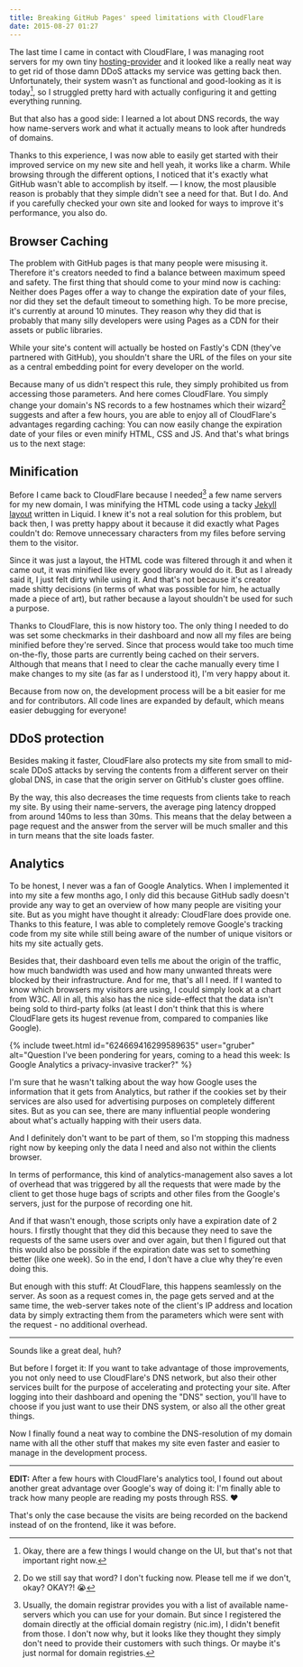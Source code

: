 ```yaml
---
title: Breaking GitHub Pages' speed limitations with CloudFlare
date: 2015-08-27 01:27
---
```


The last time I came in contact with CloudFlare, I was managing root servers for my own tiny [hosting-provider][1] and it looked like a really neat way to get rid of those damn DDoS attacks my service was getting back then. Unfortunately, their system wasn't as functional and good-looking as it is today[^1], so I struggled pretty hard with actually configuring it and getting everything running.

But that also has a good side: I learned a lot about DNS records, the way how name-servers work and what it actually means to look after hundreds of domains.

Thanks to this experience, I was now able to easily get started with their improved service on my new site and hell yeah, it works like a charm. While browsing through the different options, I noticed that it's exactly what GitHub wasn't able to accomplish by itself. — I know, the most plausible reason is probably that they simple didn't see a need for that. But I do. And if you carefully checked your own site and looked for ways to improve it's performance, you also do.

## Browser Caching

The problem with GitHub pages is that many people were misusing it. Therefore it's creators needed to find a balance between maximum speed and safety. The first thing that should come to your mind now is caching: Neither does Pages offer a way to change the expiration date of your files, nor did they set the default timeout to something high. To be more precise, it's currently at around 10 minutes. They reason why they did that is probably that many silly developers were using Pages as a CDN for their assets or public libraries.

While your site's content will actually be hosted on Fastly's CDN (they've partnered with GitHub), you shouldn't share the URL of the files on your site as a central embedding point for every developer on the world.

Because many of us didn't respect this rule, they simply prohibited us from accessing those parameters. And here comes CloudFlare. You simply change your domain's NS records to a few hostnames which their wizard[^2] suggests and after a few hours, you are able to enjoy all of CloudFlare's advantages regarding caching: You can now easily change the expiration date of your files or even minify HTML, CSS and JS. And that's what brings us to the next stage:

## Minification

Before I came back to CloudFlare because I needed[^3] a few name servers for my new domain, I was minifying the HTML code using a tacky [Jekyll layout][2] written in Liquid. I knew it's not a real solution for this problem, but back then, I was pretty happy about it because it did exactly what Pages couldn't do: Remove unnecessary characters from my files before serving them to the visitor.

Since it was just a layout, the HTML code was filtered through it and when it came out, it was minified like every good library would do it. But as I already said it, I just felt dirty while using it. And that's not because it's creator made shitty decisions (in terms of what was possible for him, he actually made a piece of art), but rather because a layout shouldn't be used for such a purpose.

Thanks to CloudFlare, this is now history too. The only thing I needed to do was set some checkmarks in their dashboard and now all my files are being minified before they're served. Since that process would take too much time on-the-fly, those parts are currently being cached on their servers. Although that means that I need to clear the cache manually every time I make changes to my site (as far as I understood it), I'm very happy about it.

Because from now on, the development process will be a bit easier for me and for contributors. All code lines are expanded by default, which means easier debugging for everyone!

## DDoS protection

Besides making it faster, CloudFlare also protects my site from small to mid-scale DDoS attacks by serving the contents from a different server on their global DNS, in case that the origin server on GitHub's cluster goes offline.

By the way, this also decreases the time requests from clients take to reach my site. By using their name-servers, the average ping latency dropped from around 140ms to less than 30ms. This means that the delay between a page request and the answer from the server will be much smaller and this in turn means that the site loads faster.

## Analytics

To be honest, I never was a fan of Google Analytics. When I implemented it into my site a few months ago, I only did this because GitHub sadly doesn't provide any way to get an overview of how many people are visiting your site. But as you might have thought it already: CloudFlare does provide one. Thanks to this feature, I was able to completely remove Google's tracking code from my site while still being aware of the number of unique visitors or hits my site actually gets.

Besides that, their dashboard even tells me about the origin of the traffic, how much bandwidth was used and how many unwanted threats were blocked by their infrastructure. And for me, that's all I need. If I wanted to know which browsers my visitors are using, I could simply look at a chart from W3C. All in all, this also has the nice side-effect that the data isn't being sold to third-party folks (at least I don't think that this is where CloudFlare gets its hugest revenue from, compared to companies like Google).

{% include tweet.html id="624669416299589635" user="gruber" alt="Question I’ve been pondering for years, coming to a head this week: Is Google Analytics a privacy-invasive tracker?" %}

I'm sure that he wasn't talking about the way how Google uses the information that it gets from Analytics, but rather if the cookies set by their services are also used for advertising purposes on completely different sites. But as you can see, there are many influential people wondering about what's actually happing with their users data.

And I definitely don't want to be part of them, so I'm stopping this madness right now by keeping only the data I need and also not within the clients browser.

In terms of performance, this kind of analytics-management also saves a lot of overhead that was triggered by all the requests that were made by the client to get those huge bags of scripts and other files from the Google's servers, just for the purpose of recording one hit.

And if that wasn't enough, those scripts only have a expiration date of 2 hours. I firstly thought that they did this because they need to save the requests of the same users over and over again, but then I figured out that this would also be possible if the expiration date was set to something better (like one week). So in the end, I don't have a clue why they're even doing this.

But enough with this stuff: At CloudFlare, this happens seamlessly on the server. As soon as a request comes in, the page gets served and at the same time, the web-server takes note of the client's IP address and location data by simply extracting them from the parameters which were sent with the request - no additional overhead.

---

Sounds like a great deal, huh?

But before I forget it: If you want to take advantage of those improvements, you not only need to use CloudFlare's DNS network, but also their other services built for the purpose of accelerating and protecting your site. After logging into their dashboard and opening the "DNS" section, you'll have to choose if you just want to use their DNS system, or also all the other great things.

Now I finally found a neat way to combine the DNS-resolution of my domain name with all the other stuff that makes my site even faster and easier to manage in the development process.

---

**EDIT:** After a few hours with CloudFlare's analytics tool, I found out about another great advantage over Google's way of doing it: I'm finally able to track how many people are reading my posts through RSS. ♥️

That's only the case because the visits are being recorded on the backend instead of on the frontend, like it was before.

[^1]: Okay, there are a few things I would change on the UI, but that's not that important right now.

[^2]: Do we still say that word? I don't fucking now. Please tell me if we don't, okay? OKAY?! 😭

[^3]: Usually, the domain registrar provides you with a list of available name-servers which you can use for your domain. But since I registered the domain directly at the official domain registry (nic.im), I didn't benefit from those. I don't now why, but it looks like they thought they simply don't need to provide their customers with such things. Or maybe it's just normal for domain registries.

[1]: http://frewhost.net
[2]: https://github.com/penibelst/jekyll-compress-html
